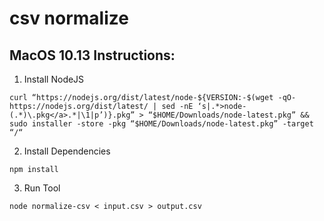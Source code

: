 # csv normalize

## MacOS 10.13 Instructions:
1. Install NodeJS

`curl “https://nodejs.org/dist/latest/node-${VERSION:-$(wget -qO- https://nodejs.org/dist/latest/ | sed -nE ‘s|.*>node-(.*)\.pkg</a>.*|\1|p’)}.pkg” > “$HOME/Downloads/node-latest.pkg” && sudo installer -store -pkg “$HOME/Downloads/node-latest.pkg” -target “/“`

2. Install Dependencies

`npm install`

3. Run Tool

`node normalize-csv < input.csv > output.csv`
